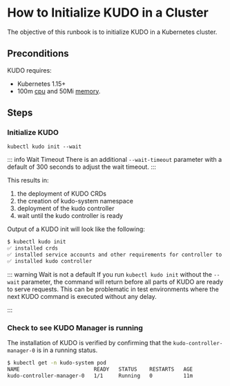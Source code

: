 # How to Initialize KUDO in a Cluster

The objective of this runbook is to initialize KUDO in a Kubernetes cluster.

## Preconditions

KUDO requires:

* Kubernetes 1.15+
* 100m [cpu](https://kubernetes.io/docs/concepts/configuration/manage-compute-resources-container/#meaning-of-cpu) and 50Mi [memory](https://kubernetes.io/docs/concepts/configuration/manage-compute-resources-container/#meaning-of-memory).

## Steps

### Initialize KUDO

`kubectl kudo init --wait`

::: info Wait Timeout
There is an additional `--wait-timeout` parameter with a default of 300 seconds to adjust the wait timeout.
:::

This results in:

1. the deployment of KUDO CRDs
2. the creation of kudo-system namespace
3. deployment of the kudo controller
4. wait until the kudo controller is ready 

Output of a KUDO init will look like the following:

```bash
$ kubectl kudo init
✅ installed crds
✅ installed service accounts and other requirements for controller to run
✅ installed kudo controller
```
::: warning Wait is not a default
If you run `kubectl kudo init` without the `--wait` parameter, the command will return before all parts of KUDO are ready to serve requests. This can be problematic in test environments where the next KUDO command is executed without any delay. 

:::

### Check to see KUDO Manager is running

The installation of KUDO is verified by confirming that the `kudo-controller-manager-0` is in a running status.

```bash
$ kubectl get -n kudo-system pod
NAME                        READY   STATUS    RESTARTS   AGE
kudo-controller-manager-0   1/1     Running   0          11m
```
